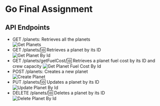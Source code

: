 # Go Final Assignment

## API Endpoints
- GET /planets: Retrieves all the planets  
![Get Planets](https://github.com/Deloitte-US/Go-Final-Assignment/blob/main/media/readall.png)
- GET /planets/:id: Retrieves a planet by its ID  
![Get Planet By Id](https://github.com/Deloitte-US/Go-Final-Assignment/blob/main/media/read.png)
- GET /planets/getFuelCost/:id: Retrieves a planet fuel cost by its ID and crew capacity 
![Get Planet Fuel Cost By Id](https://github.com/Deloitte-US/Go-Final-Assignment/blob/main/media/fuelcost.png)
- POST /planets: Creates a new planet  
![Create Planet](https://github.com/Deloitte-US/Go-Final-Assignment/blob/main/media/create.png)
- PUT /planets/:id: Updates a planet by its ID  
![Update Planet By Id](https://github.com/Deloitte-US/Go-Final-Assignment/blob/main/media/update.png)
- DELETE /planets/:id: Deletes a planet by its ID  
![Delete Planet By Id](https://github.com/Deloitte-US/Go-Final-Assignment/blob/main/media/delete.png)